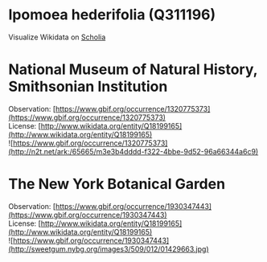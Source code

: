 
Ipomoea hederifolia (Q311196)
=============================
  
Visualize Wikidata on [Scholia](https://scholia.toolforge.org/taxon/Q311196)
# National Museum of Natural History, Smithsonian Institution
  
Observation: [https://www.gbif.org/occurrence/1320775373](https://www.gbif.org/occurrence/1320775373)  
License: [http://www.wikidata.org/entity/Q18199165](http://www.wikidata.org/entity/Q18199165)  
![https://www.gbif.org/occurrence/1320775373](http://n2t.net/ark:/65665/m3e3b4dddd-f322-4bbe-9d52-96a66344a6c9)
# The New York Botanical Garden
  
Observation: [https://www.gbif.org/occurrence/1930347443](https://www.gbif.org/occurrence/1930347443)  
License: [http://www.wikidata.org/entity/Q18199165](http://www.wikidata.org/entity/Q18199165)  
![https://www.gbif.org/occurrence/1930347443](http://sweetgum.nybg.org/images3/509/012/01429663.jpg)